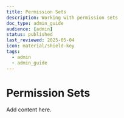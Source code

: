 ```yaml
---
title: Permission Sets
description: Working with permission sets
doc_type: admin_guide
audience: [admin]
status: published
last_reviewed: 2025-05-04
icon: material/shield-key
tags:
  - admin
  - admin_guide
---
```


# Permission Sets

Add content here.
